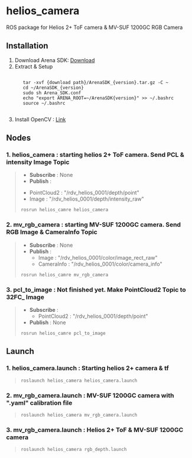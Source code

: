 # helios_camera
ROS package for Helios 2+ ToF camera & MV-SUF 1200GC RGB Camera



## Installation
1. Download Arena SDK: [Download](https://thinklucid.com/downloads-hub/, "arena sdk")
2. Extract & Setup
    <pre><code>
      tar -xvf {download path}/ArenaSDK_{version}.tar.gz -C ~
      cd ~/ArenaSDK_{version}
      sudo sh Arena_SDK.conf
      echo "export ARENA_ROOT=~/ArenaSDK{version}" >> ~/.bashrc
      source ~/.bashrc
    </pre></code>
3. Install OpenCV : [Link](https://support.thinklucid.com/using-opencv-with-arena-sdk-on-linux/, "install opencv")

## Nodes
### 1. helios_camera : starting helios 2+ ToF camera. Send PCL & intensity Image Topic
  > * **Subscribe** : None
  > * **Publish** : 
  >  + PointCloud2 : "/rdv_helios_0001/depth/point"
  >  + Image : "/rdv_helios_0001/depth/intensity_raw"
  >
  > <pre><code>rosrun helios_camre helios_camera</code></pre>

### 2. mv_rgb_camera : starting MV-SUF 1200GC camera. Send RGB Image & CameraInfo Topic
  > * **Subscribe** : None
  > * **Publish** : 
  >   + Image : "/rdv_helios_0001/color/image_rect_raw"
  >   + CameraInfo : "/rdv_helios_0001/color/camera_info"
  >
  > <pre><code>rosrun helios_camre mv_rgb_camera</code></pre>
  
### 3. pcl_to_image : Not finished yet. Make PointCloud2 Topic to 32FC_ Image
  > * **Subscribe** :
  >   + PointCloud2 : "/rdv_helios_0001/depth/point"
  > * **Publish** : None
  >
  > <pre><code>rosrun helios_camre pcl_to_image</code></pre>


## Launch
### 1. helios_camera.launch : Starting helios 2+ camera & tf
  > <pre><code>roslaunch helios_camera helios_camera.launch</code></pre>
  
### 2. mv_rgb_camera.launch : MV-SUF 1200GC camera with ".yaml" calibration file
  > <pre><code>roslaunch helios_camera mv_rgb_camera.launch</code></pre>
  
### 3. mv_rgb_camera.launch : Helios 2+ ToF & MV-SUF 1200GC camera
  > <pre><code>roslaunch helios_camera rgb_depth.launch</code></pre>
